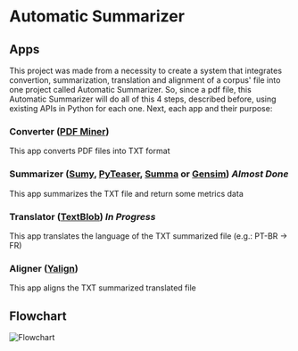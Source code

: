 # Automatic Summarizer

## Apps

This project was made from a necessity to create a system that integrates convertion, summarization, translation and alignment of a corpus' file into one project called Automatic Summarizer.
So, since a pdf file, this Automatic Summarizer will do all of this 4 steps, described before, using existing APIs in Python for each one.
Next, each app and their purpose:

### Converter ([PDF Miner](https://github.com/euske/pdfminer))
This app converts PDF files into TXT format

### Summarizer ([Sumy](https://github.com/miso-belica/sumy), [PyTeaser](https://github.com/xiaoxu193/PyTeaser), [Summa](https://github.com/summanlp/textrank) or [Gensim](https://github.com/RaRe-Technologies/gensim)) _Almost Done_
This app summarizes the TXT file and return some metrics data

### Translator ([TextBlob](https://github.com/sloria/TextBlob)) _In Progress_
This app translates the language of the TXT summarized file (e.g.: PT-BR -> FR)

### Aligner ([Yalign](https://github.com/machinalis/yalign))
This app aligns the TXT summarized translated file

## Flowchart

![Flowchart](https://s8.postimg.org/5x2ux8smt/fluxogram.png)
